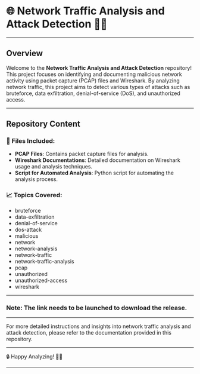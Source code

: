 
# 🌐 Network Traffic Analysis and Attack Detection 🕵️‍♂️

---

## Overview

Welcome to the **Network Traffic Analysis and Attack Detection** repository! This project focuses on identifying and documenting malicious network activity using packet capture (PCAP) files and Wireshark. By analyzing network traffic, this project aims to detect various types of attacks such as bruteforce, data exfiltration, denial-of-service (DoS), and unauthorized access.

---

## Repository Content

### 📁 Files Included:
- **PCAP Files**: Contains packet capture files for analysis.
- **Wireshark Documentations**: Detailed documentation on Wireshark usage and analysis techniques.
- **Script for Automated Analysis**: Python script for automating the analysis process.

### 📈 Topics Covered:
- bruteforce
- data-exfiltration
- denial-of-service
- dos-attack
- malicious
- network
- network-analysis
- network-traffic
- network-traffic-analysis
- pcap
- unauthorized
- unauthorized-access
- wireshark

---


### Note: The link needs to be launched to download the release.

---

For more detailed instructions and insights into network traffic analysis and attack detection, please refer to the documentation provided in this repository.

---

🔒 Happy Analyzing! 🕵️‍♂️

---